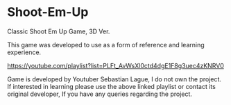 # Shoot-Em-Up
Classic Shoot Em Up Game, 3D Ver.

This game was developed to use as a form of reference and learning experience.


https://youtube.com/playlist?list=PLFt_AvWsXl0ctd4dgE1F8g3uec4zKNRV0

Game is developed by Youtuber Sebastian Lague, I do not own the project.
If interested in learning please use the above linked playlist or contact its original developer, If you have any queries regarding the project.
